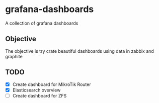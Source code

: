 # grafana-dashboards

A collection of grafana dashboards

##  Objective

The objective is try crate beautiful dashboards using data in zabbix and graphite

## TODO

- [x] Create dashboard for MikroTik Router
- [x] Elasticsearch overview
- [ ] Create dashboard for ZFS
